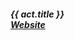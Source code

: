 ##### **{{ act.title }}** <br> <a target="_blank" rel="noopener noreferrer" href="http://www.kollegiumkalksburg.at/">Website</a>
